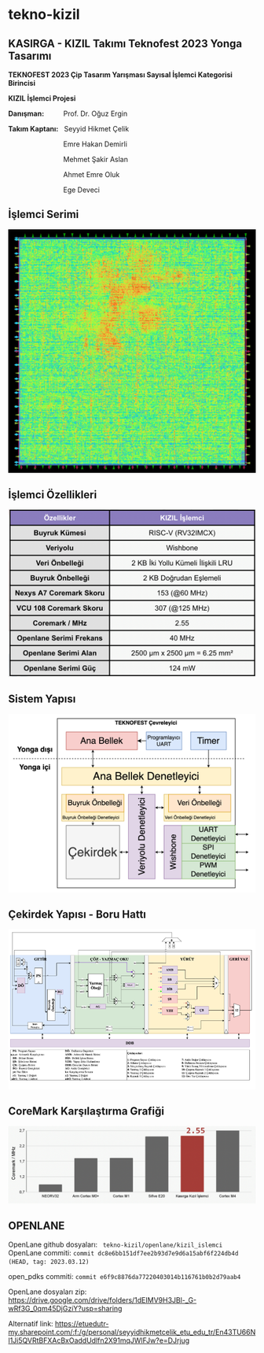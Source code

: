 # tekno-kizil

## KASIRGA - KIZIL Takımı Teknofest 2023 Yonga Tasarımı

**TEKNOFEST 2023 Çip Tasarım Yarışması Sayısal İşlemci Kategorisi Birincisi**

**KIZIL İşlemci Projesi**

**Danışman:** &nbsp;&nbsp;&nbsp;&nbsp;&nbsp;&nbsp;&nbsp;&nbsp;&nbsp;Prof. Dr. Oğuz Ergin

**Takım Kaptanı:** &nbsp;&nbsp;Seyyid Hikmet Çelik

&emsp;&emsp;&emsp;&emsp;&emsp;&emsp;&emsp;&emsp;Emre Hakan Demirli

&emsp;&emsp;&emsp;&emsp;&emsp;&emsp;&emsp;&emsp;Mehmet Şakir Aslan

&emsp;&emsp;&emsp;&emsp;&emsp;&emsp;&emsp;&emsp;Ahmet Emre Oluk

&emsp;&emsp;&emsp;&emsp;&emsp;&emsp;&emsp;&emsp;Ege Deveci

## İşlemci Serimi

<p align="center"> <img src="./dokumanlar/islemci_serimi.png"> </p>

## İşlemci Özellikleri

<p align="center"> <img src="./dokumanlar/islemci_ozellikleri_tablo.png"> </p>

## Sistem Yapısı

<p align="center"> <img src="./dokumanlar/sistem_yapisi_dtr.png"> </p>


## Çekirdek Yapısı - Boru Hattı

<p align="center"> <img src="./dokumanlar/cekirdek_yapisi_dtr.png"> </p>


## CoreMark Karşılaştırma Grafiği

<p align="center"> <img src="./dokumanlar/coremark_karsilastirma.png"> </p>

## OPENLANE
OpenLane github dosyaları: ``` tekno-kizil/openlane/kizil_islemci```<br>
OpenLane commiti: ```commit dc8e6bb151df7ee2b93d7e9d6a15abf6f224db4d (HEAD, tag: 2023.03.12)```

open_pdks commiti: ```commit e6f9c8876da77220403014b116761b0b2d79aab4```

OpenLane dosyaları zip: 
https://drive.google.com/drive/folders/1dEIMV9H3JBl-_G-wRf3G_0qm45DjGziY?usp=sharing

Alternatif link:
https://etuedutr-my.sharepoint.com/:f:/g/personal/seyyidhikmetcelik_etu_edu_tr/En43TU66Nl1Ji5QVRtBFXAcBxOaddUdlfn2X91mqJWlFJw?e=DJrjug
<br>

